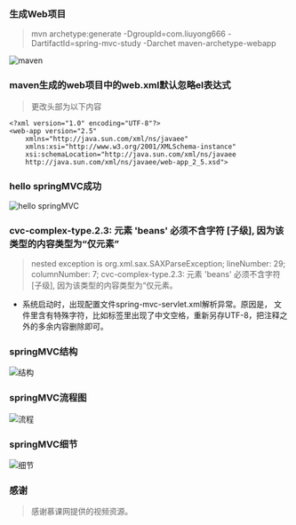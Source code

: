 
### 生成Web项目

>mvn archetype:generate -DgroupId=com.liuyong666 -DartifactId=spring-mvc-study -Darchet
maven-archetype-webapp

![maven ](http://i.imgur.com/5QnnFSQ.png)

### maven生成的web项目中的web.xml默认忽略el表达式

> 更改头部为以下内容


	<?xml version="1.0" encoding="UTF-8"?>  
	<web-app version="2.5"   
	    xmlns="http://java.sun.com/xml/ns/javaee"   
	    xmlns:xsi="http://www.w3.org/2001/XMLSchema-instance"   
	    xsi:schemaLocation="http://java.sun.com/xml/ns/javaee   
	    http://java.sun.com/xml/ns/javaee/web-app_2_5.xsd">  

### hello springMVC成功

![hello springMVC](http://i.imgur.com/YCcWitd.png)



### cvc-complex-type.2.3: 元素 'beans' 必须不含字符 [子级], 因为该类型的内容类型为“仅元素”

>nested exception is org.xml.sax.SAXParseException; lineNumber: 29; columnNumber: 7; cvc-complex-type.2.3: 元素 'beans' 必须不含字符 [子级], 因为该类型的内容类型为“仅元素。

- 系统启动时，出现配置文件spring-mvc-servlet.xml解析异常。原因是，
文件里含有特殊字符，比如标签里出现了中文空格，重新另存UTF-8，把注释之外的多余内容删除即可。

### springMVC结构

![结构](http://i.imgur.com/62wJph4.jpg)

### springMVC流程图

![流程](http://i.imgur.com/QPGRUA3.jpg)

### springMVC细节

![细节](http://i.imgur.com/PP0pmaG.jpg)

### 感谢

> 感谢慕课网提供的视频资源。
